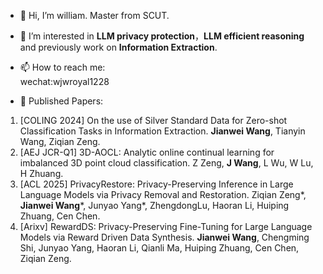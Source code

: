- 👋 Hi, I’m william. Master from SCUT.
- 👀 I’m interested in **LLM privacy protection**，**LLM efficient reasoning** and previously work on **Information Extraction**.
- 📫 How to reach me:   
wechat:wjwroyal1228

- 📖 Published Papers:
1. [COLING 2024] On the use of Silver Standard Data for Zero-shot Classification Tasks in Information Extraction. **Jianwei Wang**, Tianyin Wang, Ziqian Zeng.
2. [AEJ JCR-Q1] 3D-AOCL: Analytic online continual learning for imbalanced 3D point cloud classification. Z Zeng, **J Wang**, L Wu, W Lu, H Zhuang.
3. [ACL 2025] PrivacyRestore: Privacy-Preserving Inference in Large Language Models via Privacy Removal and Restoration. Ziqian Zeng*, **Jianwei Wang***, Junyao Yang*, ZhengdongLu, Haoran Li, Huiping Zhuang, Cen Chen.
4. [Arixv] RewardDS: Privacy-Preserving Fine-Tuning for Large Language Models via Reward Driven Data Synthesis. **Jianwei Wang**, Chengming Shi, Junyao Yang, Haoran Li, Qianli Ma, Huiping Zhuang, Cen Chen, Ziqian Zeng.




<!---
wjw136/wjw136 is a ✨ special ✨ repository because its `README.md` (this file) appears on your GitHub profile.
You can click the Preview link to take a look at your changes.
--->
